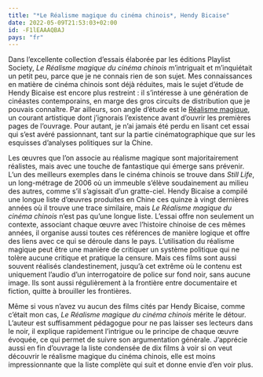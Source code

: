 ```yaml
---
title: "*Le Réalisme magique du cinéma chinois*, Hendy Bicaise"
date: 2022-05-09T21:53:03+02:00
id: -F1lEAAAQBAJ
pays: "fr"
---
```


Dans l’excellente collection d’essais élaborée par les éditions Playlist Society, *Le Réalisme magique du cinéma chinois* m’intriguait et m’inquiétait un petit peu, parce que je ne connais rien de son sujet. Mes connaissances en matière de cinéma chinois sont déjà réduites, mais le sujet d’étude de Hendy Bicaise est encore plus restreint : il s’intéresse à une génération de cinéastes contemporains, en marge des gros circuits de distribution que je pouvais connaître. Par ailleurs, son angle d’étude est le [Réalisme magique](https://fr.wikipedia.org/wiki/Réalisme_magique), un courant artistique dont j’ignorais l’existence avant d’ouvrir les premières pages de l’ouvrage. Pour autant, je n’ai jamais été perdu en lisant cet essai qui s’est avéré passionnant, tant sur la partie cinématographique que sur les esquisses d’analyses politiques sur la Chine.

Les œuvres que l’on associe au réalisme magique sont majoritairement réalistes, mais avec une touche de fantastique qui émerge sans prévenir. L’un des meilleurs exemples dans le cinéma chinois se trouve dans *Still Life*, un long-métrage de 2006 où un immeuble s’élève soudainement au milieu des autres, comme s’il s’agissait d’un gratte-ciel. Hendy Bicaise a compilé une longue liste d’œuvres produites en Chine ces quinze à vingt dernières années où il trouve une trace similaire, mais *Le Réalisme magique du cinéma chinois* n’est pas qu’une longue liste. L’essai offre non seulement un contexte, associant chaque œuvre avec l’histoire chinoise de ces mêmes années, il organise aussi toutes ces références de manière logique et offre des liens avec ce qui se déroule dans le pays. L’utilisation du réalisme magique peut être une manière de critiquer un système politique qui ne tolère aucune critique et pratique la censure. Mais ces films sont aussi souvent réalisés clandestinement, jusqu’à cet extrême où le contenu est uniquement l’audio d’un interrogatoire de police sur fond noir, sans aucune image. Ils sont aussi régulièrement à la frontière entre documentaire et fiction, quitte à brouiller les frontières. 

Même si vous n’avez vu aucun des films cités par Hendy Bicaise, comme c’était mon cas, *Le Réalisme magique du cinéma chinois* mérite le détour. L’auteur est suffisamment pédagogue pour ne pas laisser ses lecteurs dans le noir, il explique rapidement l’intrigue ou le principe de chaque œuvre évoquée, ce qui permet de suivre son argumentation générale. J’apprécie aussi en fin d’ouvrage la liste condensée de dix films à voir si on veut découvrir le réalisme magique du cinéma chinois, elle est moins impressionnante que la liste complète qui suit et donne envie d’en voir plus. 
